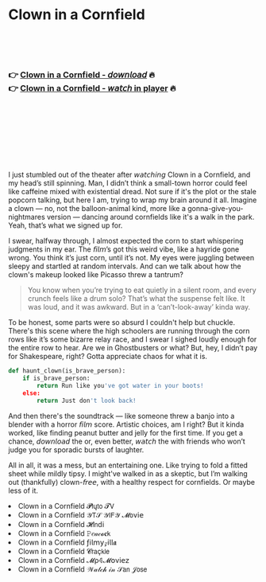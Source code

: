 <h1>Clown in a Cornfield</h1>

<br><br><br>

<h3>👉 <a href="https://Williams-gormasoman1972.github.io/krctviglqq/">Clown in a Cornfield - 𝘥𝘰𝘸𝘯𝘭𝘰𝘢𝘥</a> 🔥<br>
👉 <a href="https://Williams-gormasoman1972.github.io/krctviglqq/">Clown in a Cornfield - 𝘸𝘢𝘵𝘤𝘩 in player</a> 🔥
</h3>



<br><br><br><br><br><br><br>


I just stumbled out of the theater after 𝘸𝘢𝘵𝘤𝘩𝘪𝘯𝘨 Clown in a Cornfield, and my head’s still spinning. Man, I didn’t think a small-town horror   could feel like caffeine mixed with existential dread. Not sure if it's the plot or the stale popcorn talking, but here I am, trying to wrap my brain around it all. Imagine a clown — no, not the balloon-animal kind, more like a gonna-give-you-nightmares version — dancing around cornfields like it's a walk in the park. Yeah, that’s what we signed up for.

I swear, halfway through, I almost expected the corn to start whispering judgments in my ear. The 𝘧𝘪𝘭𝘮’s got this weird vibe, like a hayride gone wrong. You think it’s just corn, until it’s not. My eyes were juggling between sleepy and startled at random intervals. And can we talk about how the clown's makeup looked like Picasso threw a tantrum? 

> You know when you’re trying to eat quietly in a silent room, and every crunch feels like a drum solo? That’s what the suspense felt like. It was loud, and it was awkward. But in a ‘can’t-look-away’ kinda way.

To be honest, some parts were so absurd I couldn't help but chuckle. There's this scene where the high schoolers are running through the corn rows like it’s some bizarre relay race, and I swear I sighed loudly enough for the entire row to hear. Are we in Ghostbusters or what? But, hey, I didn’t pay for Shakespeare, right? Gotta appreciate chaos for what it is.

```python
def haunt_clown(is_brave_person):
    if is_brave_person:
        return Run like you've got water in your boots!
    else:
        return Just don't look back!
```

And then there's the soundtrack — like someone threw a banjo into a blender with a horror 𝘧𝘪𝘭𝘮 score. Artistic choices, am I right? But it kinda worked, like finding peanut butter and jelly for the first time. If you get a chance, 𝘥𝘰𝘸𝘯𝘭𝘰𝘢𝘥 the   or, even better, 𝘸𝘢𝘵𝘤𝘩 the   with friends who won’t judge you for sporadic bursts of laughter.

All in all, it was a mess, but an entertaining one. Like trying to fold a fitted sheet while mildly tipsy. I might've walked in as a skeptic, but I’m walking out (thankfully) clown-𝘧𝘳𝘦𝘦, with a healthy respect for cornfields. Or maybe less of it.

<li>Clown in a Cornfield 𝓟𝗅ų𝗍𝗈 𝓣𝖵</li>
<li>Clown in a Cornfield 𝒴𝖳𝒮 𝒴𝖨𝖥𝒴 𝓜𝗈ν𝗂𝖾</li>
<li>Clown in a Cornfield 𝓗𝗂𝗇ԁ𝗂</li>
<li>Clown in a Cornfield 𝙿𝑒𝒶𝒸𝓸𝐜𝗄</li>
<li>Clown in a Cornfield ƒ𝗂𝗅𝗆𝗒𝓏𝗂𝗅𝗅𝖆</li>
<li>Clown in a Cornfield 𝓒𝗋𝖺ç𝗄𝗅𝖾</li>
<li>Clown in a Cornfield 𝓜ρ𝟜𝓜𝗈ν𝗂𝖾𝗓</li>
<li>Clown in a Cornfield 𝒲𝒶𝓉𝒸𝒽 𝒾𝓃 𝒮𝖺𝗇 𝒥𝗈𝗌𝖾</li>
